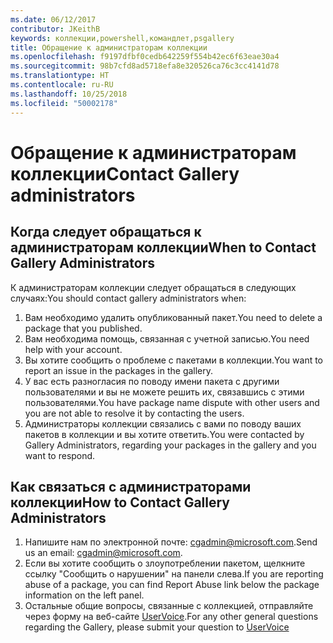 ```yaml
---
ms.date: 06/12/2017
contributor: JKeithB
keywords: коллекции,powershell,командлет,psgallery
title: Обращение к администраторам коллекции
ms.openlocfilehash: f9197dfbf0cedb642259f554b42ec6f63eae30a4
ms.sourcegitcommit: 98b7cfd8ad5718efa8e320526ca76c3cc4141d78
ms.translationtype: HT
ms.contentlocale: ru-RU
ms.lasthandoff: 10/25/2018
ms.locfileid: "50002178"
---
```

# <a name="contact-gallery-administrators"></a><span data-ttu-id="6c7f3-103">Обращение к администраторам коллекции</span><span class="sxs-lookup"><span data-stu-id="6c7f3-103">Contact Gallery administrators</span></span>

## <a name="when-to-contact-gallery-administrators"></a><span data-ttu-id="6c7f3-104">Когда следует обращаться к администраторам коллекции</span><span class="sxs-lookup"><span data-stu-id="6c7f3-104">When to Contact Gallery Administrators</span></span>

<span data-ttu-id="6c7f3-105">К администраторам коллекции следует обращаться в следующих случаях:</span><span class="sxs-lookup"><span data-stu-id="6c7f3-105">You should contact gallery administrators when:</span></span>

1. <span data-ttu-id="6c7f3-106">Вам необходимо удалить опубликованный пакет.</span><span class="sxs-lookup"><span data-stu-id="6c7f3-106">You need to delete a package that you published.</span></span>
2. <span data-ttu-id="6c7f3-107">Вам необходима помощь, связанная с учетной записью.</span><span class="sxs-lookup"><span data-stu-id="6c7f3-107">You need help with your account.</span></span>
3. <span data-ttu-id="6c7f3-108">Вы хотите сообщить о проблеме с пакетами в коллекции.</span><span class="sxs-lookup"><span data-stu-id="6c7f3-108">You want to report an issue in the packages in the gallery.</span></span>
4. <span data-ttu-id="6c7f3-109">У вас есть разногласия по поводу имени пакета с другими пользователями и вы не можете решить их, связавшись с этими пользователями.</span><span class="sxs-lookup"><span data-stu-id="6c7f3-109">You have package name dispute with other users and you are not able to resolve it by contacting the users.</span></span>
5. <span data-ttu-id="6c7f3-110">Администраторы коллекции связались с вами по поводу ваших пакетов в коллекции и вы хотите ответить.</span><span class="sxs-lookup"><span data-stu-id="6c7f3-110">You were contacted by Gallery Administrators, regarding your packages in the gallery and you want to respond.</span></span>

## <a name="how-to-contact-gallery-administrators"></a><span data-ttu-id="6c7f3-111">Как связаться с администраторами коллекции</span><span class="sxs-lookup"><span data-stu-id="6c7f3-111">How to Contact Gallery Administrators</span></span>

1. <span data-ttu-id="6c7f3-112">Напишите нам по электронной почте: cgadmin@microsoft.com.</span><span class="sxs-lookup"><span data-stu-id="6c7f3-112">Send us an email: cgadmin@microsoft.com.</span></span>
2. <span data-ttu-id="6c7f3-113">Если вы хотите сообщить о злоупотреблении пакетом, щелкните ссылку "Сообщить о нарушении" на панели слева.</span><span class="sxs-lookup"><span data-stu-id="6c7f3-113">If you are reporting abuse of a package, you can find Report Abuse link below the package information on the left panel.</span></span>
3. <span data-ttu-id="6c7f3-114">Остальные общие вопросы, связанные с коллекцией, отправляйте через форму на веб-сайте [UserVoice](http://windowsserver.uservoice.com/forums/301869-powershell).</span><span class="sxs-lookup"><span data-stu-id="6c7f3-114">For any other general questions regarding the Gallery, please submit your question to [UserVoice](http://windowsserver.uservoice.com/forums/301869-powershell)</span></span>
